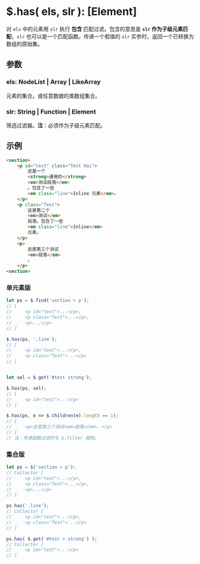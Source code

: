# $.has( els, slr ): [Element]

对 `els` 中的元素用 `slr` 执行 **包含** 匹配过滤。包含的意思是 **`slr` 作为子级元素匹配**，`slr` 也可以是一个匹配函数。传递一个假值的 `slr` 实参时，返回一个已转换为数组的原始集。


## 参数

### els: NodeList | Array | LikeArray

元素的集合。或任意数据的类数组集合。


### slr: String | Function | Element

筛选过滤器。**注**：必须作为子级元素匹配。


## 示例

```html
<section>
    <p id="test" class="Test Hai">
        这是一个
        <strong>通用的</strong>
        <em>测试段落</em>
        。包含了一些
        <em class="line">Inline 元素</em>。
    </p>
    <p class="Test">
        这是第二个
        <em>测试</em>
        段落。包含了一些
        <em class="line">Inline</em>
        元素。
    </p>
    <p>
        这是第三个测试
        <em>段落</em>
        。
    </p>
<section>
```


### 单元素版

```js
let ps = $.find('section > p');
// [
//     <p id="test">...</p>,
//     <p class="Test">...</p>,
//     <p>...</p>
// ]

$.has(ps, '.line');
// [
//     <p id="test">...</p>,
//     <p class="Test">...</p>
// ]


let sel = $.get('#test strong');

$.has(ps, sel);
// [
//     <p id="test">...</p>
// ]

$.has(ps, e => $.children(e).length == 1);
// [
//     <p>这是第三个测试<em>段落</em>。</p>
// ]
// 注：传递函数过滤时与 $.filter 相同。
```


### 集合版

```js
let ps = $('section > p');
// Collector [
//     <p id="test">...</p>,
//     <p class="Test">...</p>,
//     <p>...</p>
// ]

ps.has('.line');
// Collector [
//     <p id="test">...</p>,
//     <p class="Test">...</p>
// ]

ps.has( $.get('#test > strong') );
// Collector [
//     <p id="test">...</p>
// ]
```
